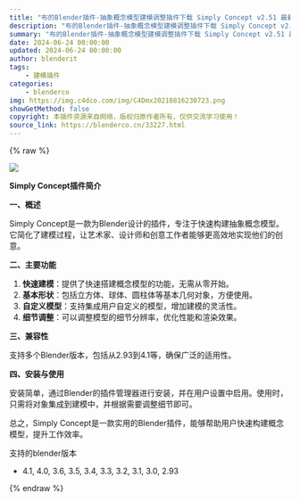 ```yaml
---
title: "布的Blender插件-抽象概念模型建模调整插件下载 Simply Concept v2.51 最新版3.3"
description: "布的Blender插件-抽象概念模型建模调整插件下载 Simply Concept v2.51 最新版3.3"
summary: "布的Blender插件-抽象概念模型建模调整插件下载 Simply Concept v2.51 最新版3.3"
date: 2024-06-24 00:00:00
updated: 2024-06-24 00:00:00
author: blenderit
tags: 
    - 建模插件
categories:
    - blenderco
img: https://img.c4dco.com/img/C4Dmx20210816230723.png
showGetMethod: false
copyright: 本插件资源来自网络，版权归原作者所有，仅供交流学习使用！
source_link: https://blenderco.cn/33227.html
---
```


{% raw %}
<p><img class="aligncenter" src="https://img.c4dco.com/img/C4Dmx20210816230723.png"></p><p><strong>Simply Concept插件简介</strong></p><p><strong>一、概述</strong></p><p>Simply Concept是一款为Blender设计的插件，专注于快速构建抽象概念模型。它简化了建模过程，让艺术家、设计师和创意工作者能够更高效地实现他们的创意。</p><p><strong>二、主要功能</strong></p><ol>
<li><strong>快速建模</strong>：提供了快速搭建概念模型的功能，无需从零开始。</li>
<li><strong>基本形状</strong>：包括立方体、球体、圆柱体等基本几何对象，方便使用。</li>
<li><strong>自定义模型</strong>：支持集成用户自定义的模型，增加建模的灵活性。</li>
<li><strong>细节调整</strong>：可以调整模型的细节分辨率，优化性能和渲染效果。</li>
</ol><p><strong>三、兼容性</strong></p><p>支持多个Blender版本，包括从2.93到4.1等，确保广泛的适用性。</p><p><strong>四、安装与使用</strong></p><p>安装简单，通过Blender的插件管理器进行安装，并在用户设置中启用。使用时，只需将对象集成到建模中，并根据需要调整细节即可。</p><p>总之，Simply Concept是一款实用的Blender插件，能够帮助用户快速构建概念模型，提升工作效率。</p><p>支持的blender版本</p><ul>
<li>4.1, 4.0, 3.6, 3.5, 3.4, 3.3, 3.2, 3.1, 3.0, 2.93</li>
</ul>
<div style="display: none">blenderco</div>
{% endraw %}